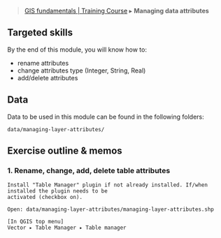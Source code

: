 > [GIS fundamentals | Training Course](agenda.md) ▸ **Managing data attributes**

## Targeted skills
By the end of this module, you will know how to:
* rename attributes
* change attributes type (Integer, String, Real)
* add/delete attributes

## Data
Data to be used in this module can be found in the following folders:
```
data/managing-layer-attributes/
```
## Exercise outline & memos

### 1. Rename, change, add, delete table attributes

```
Install "Table Manager" plugin if not already installed. If/when installed the plugin needs to be
activated (checkbox on).

Open: data/managing-layer-attributes/managing-layer-attributes.shp

[In QGIS top menu] 
Vector ▸ Table Manager ▸ Table manager
```
